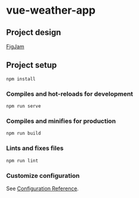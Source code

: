 # vue-weather-app

## Project design
[FigJam](https://www.figma.com/file/v1PYNtWG4GTrDXhCjGGD80/Vue-wether-app?type=whiteboard&t=NtkLMmvU2RIL2Htc-1)

## Project setup
```
npm install
```

### Compiles and hot-reloads for development
```
npm run serve
```

### Compiles and minifies for production
```
npm run build
```

### Lints and fixes files
```
npm run lint
```

### Customize configuration
See [Configuration Reference](https://cli.vuejs.org/config/).
